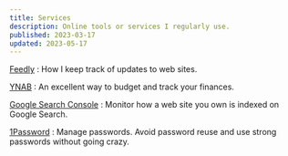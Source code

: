 ```yaml
---
title: Services
description: Online tools or services I regularly use.
published: 2023-03-17
updated: 2023-05-17
---
```


[Feedly](https://feedly.com/)
:   How I keep track of updates to web sites.

[YNAB](https://www.ynab.com/)
:   An excellent way to budget and track your finances.

[Google Search Console](https://search.google.com/search-console)
:   Monitor how a web site you own is indexed on Google Search.

[1Password](https://1password.com/)
:   Manage passwords.
    Avoid password reuse and use strong passwords without going crazy.
